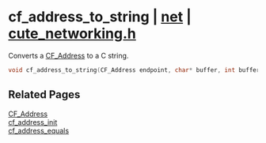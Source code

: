 # cf_address_to_string | [net](https://github.com/RandyGaul/cute_framework/blob/master/docs/net/README.md) | [cute_networking.h](https://github.com/RandyGaul/cute_framework/blob/master/include/cute_networking.h)

Converts a [CF_Address](https://github.com/RandyGaul/cute_framework/blob/master/docs/net/cf_address.md) to a C string.

```cpp
void cf_address_to_string(CF_Address endpoint, char* buffer, int buffer_size);
```

## Related Pages

[CF_Address](https://github.com/RandyGaul/cute_framework/blob/master/docs/net/cf_address.md)  
[cf_address_init](https://github.com/RandyGaul/cute_framework/blob/master/docs/net/cf_address_init.md)  
[cf_address_equals](https://github.com/RandyGaul/cute_framework/blob/master/docs/net/cf_address_equals.md)  
